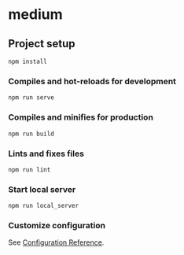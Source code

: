 # medium

## Project setup
```
npm install
```

### Compiles and hot-reloads for development
```
npm run serve
```

### Compiles and minifies for production
```
npm run build
```

### Lints and fixes files
```
npm run lint
```
### Start local server 
```
npm run local_server
```
### Customize configuration
See [Configuration Reference](https://cli.vuejs.org/config/).

